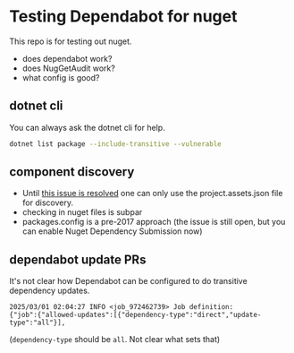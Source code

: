 Testing Dependabot for nuget
=====


This repo is for testing out nuget.

- does dependabot work?
- does NugGetAudit work?
- what config is good?

## dotnet cli

You can always ask the dotnet cli for help.

```bash
dotnet list package --include-transitive --vulnerable
```

## component discovery
 - Until [this issue is resolved](https://github.com/microsoft/component-detection/issues/1089) one can only use the project.assets.json file for discovery.
 - checking in nuget files is subpar
 - packages.config is a pre-2017 approach
(the issue is still open, but you can enable Nuget Dependency Submission now)
## dependabot update PRs
  It's not clear how Dependabot can be configured to do transitive dependency updates.

```
2025/03/01 02:04:27 INFO <job_972462739> Job definition: 
{"job":{"allowed-updates":[{"dependency-type":"direct","update-type":"all"}],
```

(`dependency-type` should be `all`.  Not clear what sets that)
